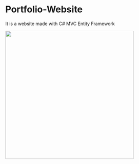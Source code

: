 # Portfolio-Website
<p>It is a website made with C# MVC Entity Framework</p>
<i><img src="https://imgur.com/CV2nCjx.png" width=400></i>
